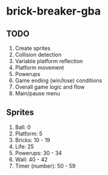 # brick-breaker-gba

## TODO
1. Create sprites
2. Collision detection
3. Variable platform reflection
4. Platform movement
5. Powerups
6. Game ending (win/lose) conditions
7. Overall game logic and flow
8. Main/pause menu

## Sprites
1. Ball: 0
2. Platform: 5
3. Bricks: 10 - 19
4. Life: 25
5. Powerups: 30 - 34
6. Wall: 40 - 42
7. Timer (number): 50 - 59
